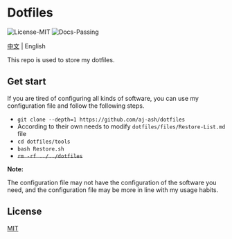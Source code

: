 # Dotfiles

![License-MIT](https://img.shields.io/badge/License-MIT-blue.svg)
![Docs-Passing](https://img.shields.io/badge/Docs-Passing-green.svg)

[中文](docs/README-CN.md) | English

This repo is used to store my dotfiles.

## Get start

If you are tired of configuring all kinds of software,
you can use my configuration file and follow the following steps.

+ ``git clone --depth=1 https://github.com/aj-ash/dotfiles``
+ According to their own needs to modify ``dotfiles/files/Restore-List.md`` file
+ ``cd dotfiles/tools``
+ ``bash Restore.sh``
+ ~~``rm -rf ../../dotfiles``~~

**Note:**

The configuration file may not have the configuration of the software you need,
and the configuration file may be more in line with my usage habits.

## License

[MIT](LICENSE)
